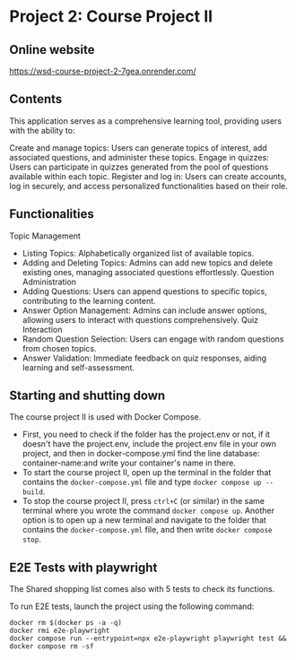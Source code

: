 # Project 2: Course Project II

## Online website 
https://wsd-course-project-2-7gea.onrender.com/

## Contents
This application serves as a comprehensive learning tool, providing users with the ability to:

Create and manage topics: Users can generate topics of interest, add associated questions, and administer these topics.
Engage in quizzes: Users can participate in quizzes generated from the pool of questions available within each topic.
Register and log in: Users can create accounts, log in securely, and access personalized functionalities based on their role.

## Functionalities
Topic Management
- Listing Topics: Alphabetically organized list of available topics.
- Adding and Deleting Topics: Admins can add new topics and delete existing ones, managing associated questions effortlessly.
Question Administration
- Adding Questions: Users can append questions to specific topics, contributing to the learning content.
- Answer Option Management: Admins can include answer options, allowing users to interact with questions comprehensively.
Quiz Interaction
- Random Question Selection: Users can engage with random questions from chosen topics.
- Answer Validation: Immediate feedback on quiz responses, aiding learning and self-assessment.

## Starting and shutting down

The course project II is used with Docker Compose.
- First, you need to check if the folder has the project.env or not, if it doesn't have the project.env, include the project.env file in your
own project, and then in docker-compose.yml find the line database: container-name:and write your container's name in there.
- To start the course project II, open up the terminal in the folder that
  contains the `docker-compose.yml` file and type `docker compose up --build`.
- To stop the course project II, press `ctrl+C` (or similar) in the same terminal
  where you wrote the command `docker compose up`. Another option is to open up
  a new terminal and navigate to the folder that contains the
  `docker-compose.yml` file, and then write `docker compose stop`.

## E2E Tests with playwright

The Shared shopping list comes also with 5 tests to check its functions.

To run E2E tests, launch the project using the following command:

```
docker rm $(docker ps -a -q)
docker rmi e2e-playwright
docker compose run --entrypoint=npx e2e-playwright playwright test && docker compose rm -sf
```



